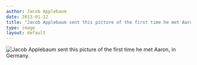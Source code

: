 ```yaml
---
author: Jacob Applebaum
date: 2013-01-12
title: "Jacob Applebaum sent this picture of the first time he met Aaron, in Germany."
type: image
layout: default
---
```

![Jacob Applebaum sent this picture of the first time he met Aaron, in Germany.](http://24.media.tumblr.com/4605d244eb69f5a427474932e43092bb/tumblr_mgjgbnGz3Q1s3npego1_1280.jpg)

